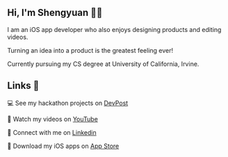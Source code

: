 ## Hi, I'm Shengyuan 👋🏻

I am an iOS app developer who also enjoys designing products and editing videos.

Turning an idea into a product is the greatest feeling ever!

Currently pursuing my CS degree at University of California, Irvine.

## Links 🔗
💻 See my hackathon projects on [DevPost](https://devpost.com/shengyuan-lu)

🎥 Watch my videos on [YouTube](https://www.youtube.com/ShengyuanLu)

💼 Connect with me on [Linkedin](http://www.linkedin.com/in/shengyuan-lu)

📱 Download my iOS apps on [App Store](https://apps.apple.com/us/developer/shengyuan-lu/id1450568803)
